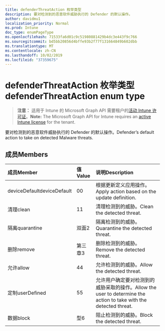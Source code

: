```yaml
---
title: defenderThreatAction 枚举类型
description: 要对检测到的恶意软件威胁执行的 Defender 的默认操作。
author: davidmu1
localization_priority: Normal
ms.prod: Intune
doc_type: enumPageType
ms.openlocfilehash: 71533fa6d01c9c51980881429b4dc3e443f9c766
ms.sourcegitcommit: bd5bb20856d4bffe93b2f77f131664849b602dbb
ms.translationtype: MT
ms.contentlocale: zh-CN
ms.lasthandoff: 10/02/2019
ms.locfileid: "37359675"
---
```

# <a name="defenderthreataction-enum-type"></a><span data-ttu-id="86f97-103">defenderThreatAction 枚举类型</span><span class="sxs-lookup"><span data-stu-id="86f97-103">defenderThreatAction enum type</span></span>

> <span data-ttu-id="86f97-104">**注意：** 适用于 Intune 的 Microsoft Graph API 需要租户的[活动 Intune 许可证](https://go.microsoft.com/fwlink/?linkid=839381)。</span><span class="sxs-lookup"><span data-stu-id="86f97-104">**Note:** The Microsoft Graph API for Intune requires an [active Intune license](https://go.microsoft.com/fwlink/?linkid=839381) for the tenant.</span></span>

<span data-ttu-id="86f97-105">要对检测到的恶意软件威胁执行的 Defender 的默认操作。</span><span class="sxs-lookup"><span data-stu-id="86f97-105">Defender’s default action to take on detected Malware threats.</span></span>

## <a name="members"></a><span data-ttu-id="86f97-106">成员</span><span class="sxs-lookup"><span data-stu-id="86f97-106">Members</span></span>
|<span data-ttu-id="86f97-107">成员</span><span class="sxs-lookup"><span data-stu-id="86f97-107">Member</span></span>|<span data-ttu-id="86f97-108">值</span><span class="sxs-lookup"><span data-stu-id="86f97-108">Value</span></span>|<span data-ttu-id="86f97-109">说明</span><span class="sxs-lookup"><span data-stu-id="86f97-109">Description</span></span>|
|:---|:---|:---|
|<span data-ttu-id="86f97-110">deviceDefault</span><span class="sxs-lookup"><span data-stu-id="86f97-110">deviceDefault</span></span>|<span data-ttu-id="86f97-111">0</span><span class="sxs-lookup"><span data-stu-id="86f97-111">0</span></span>|<span data-ttu-id="86f97-112">根据更新定义应用操作。</span><span class="sxs-lookup"><span data-stu-id="86f97-112">Apply action based on the update definition.</span></span>|
|<span data-ttu-id="86f97-113">清理</span><span class="sxs-lookup"><span data-stu-id="86f97-113">clean</span></span>|<span data-ttu-id="86f97-114">1</span><span class="sxs-lookup"><span data-stu-id="86f97-114">1</span></span>|<span data-ttu-id="86f97-115">清理检测到的威胁。</span><span class="sxs-lookup"><span data-stu-id="86f97-115">Clean the detected threat.</span></span>|
|<span data-ttu-id="86f97-116">隔离</span><span class="sxs-lookup"><span data-stu-id="86f97-116">quarantine</span></span>|<span data-ttu-id="86f97-117">双面</span><span class="sxs-lookup"><span data-stu-id="86f97-117">2</span></span>|<span data-ttu-id="86f97-118">隔离检测到的威胁。</span><span class="sxs-lookup"><span data-stu-id="86f97-118">Quarantine the detected threat.</span></span>|
|<span data-ttu-id="86f97-119">删除</span><span class="sxs-lookup"><span data-stu-id="86f97-119">remove</span></span>|<span data-ttu-id="86f97-120">第三章</span><span class="sxs-lookup"><span data-stu-id="86f97-120">3</span></span>|<span data-ttu-id="86f97-121">删除检测到的威胁。</span><span class="sxs-lookup"><span data-stu-id="86f97-121">Remove the detected threat.</span></span>|
|<span data-ttu-id="86f97-122">允许</span><span class="sxs-lookup"><span data-stu-id="86f97-122">allow</span></span>|<span data-ttu-id="86f97-123">4</span><span class="sxs-lookup"><span data-stu-id="86f97-123">4</span></span>|<span data-ttu-id="86f97-124">允许检测到的威胁。</span><span class="sxs-lookup"><span data-stu-id="86f97-124">Allow the detected threat.</span></span>|
|<span data-ttu-id="86f97-125">定制</span><span class="sxs-lookup"><span data-stu-id="86f97-125">userDefined</span></span>|<span data-ttu-id="86f97-126">5</span><span class="sxs-lookup"><span data-stu-id="86f97-126">5</span></span>|<span data-ttu-id="86f97-127">允许用户确定要对检测到的威胁采取的操作。</span><span class="sxs-lookup"><span data-stu-id="86f97-127">Allow the user to determine the action to take with the detected threat.</span></span>|
|<span data-ttu-id="86f97-128">数据</span><span class="sxs-lookup"><span data-stu-id="86f97-128">block</span></span>|<span data-ttu-id="86f97-129">型</span><span class="sxs-lookup"><span data-stu-id="86f97-129">6</span></span>|<span data-ttu-id="86f97-130">阻止检测到的威胁。</span><span class="sxs-lookup"><span data-stu-id="86f97-130">Block the detected threat.</span></span>|




